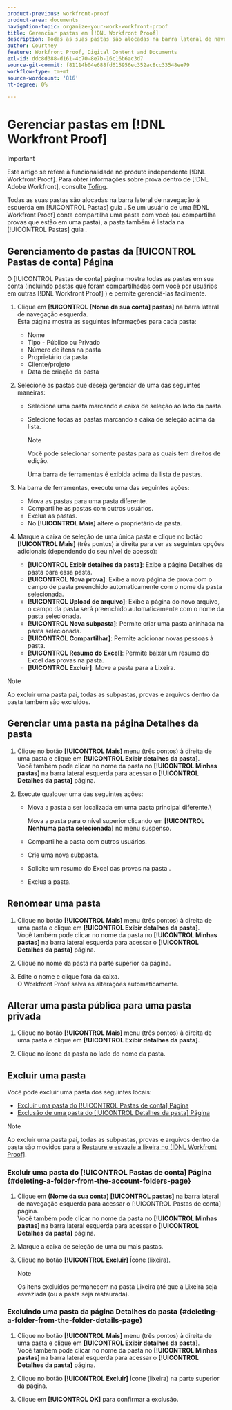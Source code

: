 ```yaml
---
product-previous: workfront-proof
product-area: documents
navigation-topic: organize-your-work-workfront-proof
title: Gerenciar pastas em [!DNL Workfront Proof]
description: Todas as suas pastas são alocadas na barra lateral de navegação à esquerda em [!UICONTROL Pastas] guia . Se um usuário de uma [!DNL Workfront Proof] conta compartilha uma pasta com você (ou compartilha provas que estão em uma pasta), a pasta também é listada na [!UICONTROL Pastas] guia .
author: Courtney
feature: Workfront Proof, Digital Content and Documents
exl-id: ddc8d388-d161-4c70-8e7b-16c16b6ac3d7
source-git-commit: f81114b04e688fd615956ec352ac8cc33548ee79
workflow-type: tm+mt
source-wordcount: '816'
ht-degree: 0%

---
```


# Gerenciar pastas em [!DNL Workfront Proof]

>[!IMPORTANT]
>
>Este artigo se refere à funcionalidade no produto independente [!DNL Workfront Proof]. Para obter informações sobre prova dentro de [!DNL Adobe Workfront], consulte [Tofing](../../../review-and-approve-work/proofing/proofing.md).

Todas as suas pastas são alocadas na barra lateral de navegação à esquerda em [!UICONTROL Pastas] guia . Se um usuário de uma [!DNL Workfront Proof] conta compartilha uma pasta com você (ou compartilha provas que estão em uma pasta), a pasta também é listada na [!UICONTROL Pastas] guia .

## Gerenciamento de pastas da [!UICONTROL Pastas de conta] Página

O [!UICONTROL Pastas de conta] página mostra todas as pastas em sua conta (incluindo pastas que foram compartilhadas com você por usuários em outras [!DNL Workfront Proof] ) e permite gerenciá-las facilmente.

1. Clique em **[!UICONTROL [Nome da sua conta] pastas]** na barra lateral de navegação esquerda.\
   Esta página mostra as seguintes informações para cada pasta:

   * Nome
   * Tipo - Público ou Privado
   * Número de itens na pasta
   * Proprietário da pasta
   * Cliente/projeto
   * Data de criação da pasta

1. Selecione as pastas que deseja gerenciar de uma das seguintes maneiras:

   * Selecione uma pasta marcando a caixa de seleção ao lado da pasta.
   * Selecione todas as pastas marcando a caixa de seleção acima da lista.

      >[!NOTE]
      >
      >Você pode selecionar somente pastas para as quais tem direitos de edição.

      Uma barra de ferramentas é exibida acima da lista de pastas.

1. Na barra de ferramentas, execute uma das seguintes ações:

   * Mova as pastas para uma pasta diferente.
   * Compartilhe as pastas com outros usuários.
   * Exclua as pastas.
   * No **[!UICONTROL Mais]** altere o proprietário da pasta.

1. Marque a caixa de seleção de uma única pasta e clique no botão **[!UICONTROL Mais]** (três pontos) à direita para ver as seguintes opções adicionais (dependendo do seu nível de acesso):

   * **[!UICONTROL Exibir detalhes da pasta]**: Exibe a página Detalhes da pasta para essa pasta.
   * **[!UICONTROL Nova prova]**: Exibe a nova página de prova com o campo de pasta preenchido automaticamente com o nome da pasta selecionada.
   * **[!UICONTROL Upload de arquivo]**: Exibe a página do novo arquivo, o campo da pasta será preenchido automaticamente com o nome da pasta selecionada.
   * **[!UICONTROL Nova subpasta]**: Permite criar uma pasta aninhada na pasta selecionada.
   * **[!UICONTROL Compartilhar]**: Permite adicionar novas pessoas à pasta.
   * **[!UICONTROL Resumo do Excel]**: Permite baixar um resumo do Excel das provas na pasta.
   * **[!UICONTROL Excluir]**: Move a pasta para a Lixeira.

>[!NOTE]
>
>Ao excluir uma pasta pai, todas as subpastas, provas e arquivos dentro da pasta também são excluídos.

## Gerenciar uma pasta na página Detalhes da pasta

1. Clique no botão **[!UICONTROL Mais]** menu (três pontos) à direita de uma pasta e clique em **[!UICONTROL Exibir detalhes da pasta]**.\
   Você também pode clicar no nome da pasta no **[!UICONTROL Minhas pastas]** na barra lateral esquerda para acessar o **[!UICONTROL Detalhes da pasta]** página.

1. Execute qualquer uma das seguintes ações:

   * Mova a pasta a ser localizada em uma pasta principal diferente.\

      Mova a pasta para o nível superior clicando em **[!UICONTROL Nenhuma pasta selecionada]** no menu suspenso.

   * Compartilhe a pasta com outros usuários.
   * Crie uma nova subpasta.
   * Solicite um resumo do Excel das provas na pasta .
   * Exclua a pasta.

## Renomear uma pasta

1. Clique no botão **[!UICONTROL Mais]** menu (três pontos) à direita de uma pasta e clique em **[!UICONTROL Exibir detalhes da pasta]**.\
   Você também pode clicar no nome da pasta no **[!UICONTROL Minhas pastas]** na barra lateral esquerda para acessar o **[!UICONTROL Detalhes da pasta]** página.

1. Clique no nome da pasta na parte superior da página.
1. Edite o nome e clique fora da caixa.\
   O Workfront Proof salva as alterações automaticamente.

## Alterar uma pasta pública para uma pasta privada

1. Clique no botão **[!UICONTROL Mais]** menu (três pontos) à direita de uma pasta e clique em **[!UICONTROL Exibir detalhes da pasta]**.

1. Clique no ícone da pasta ao lado do nome da pasta.

## Excluir uma pasta

Você pode excluir uma pasta dos seguintes locais:

* [Excluir uma pasta do [!UICONTROL Pastas de conta] Página](#deleting-a-folder-from-the-account-folders-page)
* [Exclusão de uma pasta do [!UICONTROL Detalhes da pasta] Página](#deleting-a-folder-from-the-folder-details-page)

>[!NOTE]
>
>Ao excluir uma pasta pai, todas as subpastas, provas e arquivos dentro da pasta são movidos para a [Restaure e esvazie a lixeira no [!DNL Workfront Proof]](../../../workfront-proof/wp-work-proofsfiles/manage-your-work/restore-and-empty-trash.md).

### Excluir uma pasta do [!UICONTROL Pastas de conta] Página {#deleting-a-folder-from-the-account-folders-page}

1. Clique em **(Nome da sua conta) [!UICONTROL pastas]** na barra lateral de navegação esquerda para acessar o [!UICONTROL Pastas de conta] página.\
   Você também pode clicar no nome da pasta no **[!UICONTROL Minhas pastas]** na barra lateral esquerda para acessar o **[!UICONTROL Detalhes da pasta]** página.

1. Marque a caixa de seleção de uma ou mais pastas.
1. Clique no botão **[!UICONTROL Excluir]** Ícone (lixeira).

   >[!NOTE]
   >
   >Os itens excluídos permanecem na pasta Lixeira até que a Lixeira seja esvaziada (ou a pasta seja restaurada).

### Excluindo uma pasta da página Detalhes da pasta {#deleting-a-folder-from-the-folder-details-page}

1. Clique no botão **[!UICONTROL Mais]** menu (três pontos) à direita de uma pasta e clique em **[!UICONTROL Exibir detalhes da pasta]**.\
   Você também pode clicar no nome da pasta no **[!UICONTROL Minhas pastas]** na barra lateral esquerda para acessar o **[!UICONTROL Detalhes da pasta]** página.

1. Clique no botão **[!UICONTROL Excluir]** Ícone (lixeira) na parte superior da página.
1. Clique em **[!UICONTROL OK]** para confirmar a exclusão.
